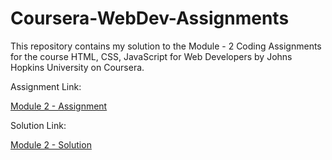 # Coursera-WebDev-Assignments

This repository contains my solution to the Module - 2 Coding Assignments for the course HTML, CSS, JavaScript for Web Developers by Johns Hopkins University on Coursera.

Assignment Link:
<div>
<a href="https://docs.google.com/document/d/1a4T43GiJv7HzYVTR1wgrBngHIWnornw9opPYTNaKQyY/edit" target="_blank" title="Module 2"> Module 2 - Assignment</a>
</div>

Solution Link:
<div>
<a href="https://anndrezacamelo.github.io/Coursera-WebDev-Assignments/module2-solution/" target="_blank" title="Module 2"> Module 2 - Solution</a>
</div>
